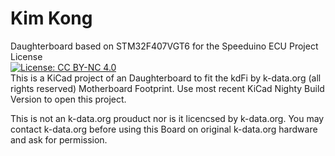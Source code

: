 # Kim Kong
Daughterboard based on STM32F407VGT6 for the Speeduino ECU Project <br />
License <br />
[![License: CC BY-NC 4.0](https://img.shields.io/badge/License-CC%20BY--NC%204.0-lightgrey.svg)](https://creativecommons.org/licenses/by-nc/4.0/)
<br />
This is a KiCad project of an Daughterboard to fit the kdFi by k-data.org (all rights reserved)  Motherboard Footprint.
Use most recent KiCad Nighty Build Version to open this project. 

This is not an k-data.org prouduct nor is it licencsed by k-data.org. 
You may contact k-data.org before using this Board on original k-data.org hardware and ask for permission. 
